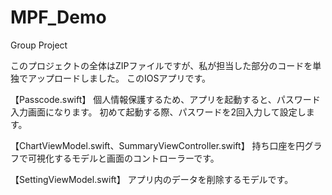 # MPF_Demo
Group Project

このプロジェクトの全体はZIPファイルですが、私が担当した部分のコードを単独でアップロードしました。
このIOSアプリです。

【Passcode.swift】
個人情報保護するため、アプリを起動すると、パスワード入力画面になります。
初めて起動する際、パスワードを2回入力して設定します。

【ChartViewModel.swift、SummaryViewController.swift】
持ち口座を円グラフで可視化するモデルと画面のコントローラーです。

【SettingViewModel.swift】
アプリ内のデータを削除するモデルです。

